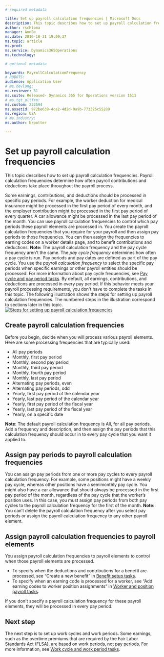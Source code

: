 ```yaml
---
# required metadata

title: Set up payroll calculation frequencies | Microsoft Docs
description: This topic describes how to set up payroll calculation frequencies. Payroll calculation frequencies determine how often payroll contributions and deductions take place throughout the payroll process.
author: rschloma
manager: AnnBe
ms.date: 2016-10-31 19:09:37
ms.topic: article
ms.prod: 
ms.service: Dynamics365Operations
ms.technology: 

# optional metadata

keywords: PayrollCalculationFrequency
# ROBOTS: 
audience: Application User
# ms.devlang: 
ms.reviewer: 31
ms.suite: Released- Dynamics 365 for Operations version 1611
# ms.tgt_pltfrm: 
ms.custom: 222594
ms.assetid: 972be639-4ce2-4d2d-9a9b-773325c55289
ms.region: USA
# ms.industry: 
ms.author: brpotter

---
```


# Set up payroll calculation frequencies

This topic describes how to set up payroll calculation frequencies. Payroll calculation frequencies determine how often payroll contributions and deductions take place throughout the payroll process.

Some earnings, contributions, and deductions should be processed in specific pay periods. For example, the worker deduction for medical insurance might be processed in the first pay period of every month, and the employer contribution might be processed in the first pay period of every quarter. A car allowance might be processed in the last pay period of the month. You can use payroll calculation frequencies to control which pay periods these payroll elements are processed in. You create the payroll calculation frequencies that you require for your payroll and then assign pay periods to those frequencies. You can then assign the frequencies to earning codes on a worker details page, and to benefit contributions and deductions. **Note:** The payroll calculation frequency and the pay cycle frequency aren't the same. The *pay cycle frequency* determines how often a pay cycle is run. Pay periods and pay dates are defined as part of the pay cycle. You use the *payroll calculation frequency* to select the specific pay periods when specific earnings or other payroll entities should be processed. For more information about pay cycle frequencies, see [Pay cycle and pay period tasks](https://docs.microsoft.com/en-us/dynamics365/operations/financials/localizations/north-america/pay-cycle-and-pay-period-tasks-sample). By default, all earnings, contributions, and deductions are processed in every pay period. If this behavior meets your payroll processing requirements, you don't have to complete the tasks in this topic. The following illustration shows the steps for setting up payroll calculation frequencies. The numbered steps in the illustration correspond to sections later in this topic. [![Steps for setting up payroll calculation frequencies](./media/calc.gif)](./media/calc.gif)

## Create payroll calculation frequencies
Before you begin, decide when you will process various payroll elements. Here are some processing frequencies that are typically used:

-   All pay periods
-   Monthly, first pay period
-   Monthly, second pay period
-   Monthly, third pay period
-   Monthly, fourth pay period
-   Monthly, last pay period
-   Alternating pay periods, even
-   Alternating pay periods, odd
-   Yearly, first pay period of the calendar year
-   Yearly, last pay period of the calendar year
-   Yearly, first pay period of the fiscal year
-   Yearly, last pay period of the fiscal year
-   Yearly, on a specific date

**Note:** The default payroll calculation frequency is All, for all pay periods. Add a frequency and description, and then assign the pay periods that this calculation frequency should occur in to every pay cycle that you want it applied to.

## Assign pay periods to payroll calculation frequencies
You can assign pay periods from one or more pay cycles to every payroll calculation frequency. For example, some positions might have a weekly pay cycle, whereas other positions have a semimonthly pay cycle. You might also have a car allowance that should always be processed in the first pay period of the month, regardless of the pay cycle that the worker’s position uses. In this case, you must assign pay periods from both pay cycles to the payroll calculation frequency for the first of the month. **Note:** You can’t delete the payroll calculation frequency after you select pay periods or assign the payroll calculation frequency to any other payroll element.

## Assign payroll calculation frequencies to payroll elements
You assign payroll calculation frequencies to payroll elements to control when those payroll elements are processed.

-   To specify when the deductions and contributions for a benefit are processed, see “Create a new benefit” in [Benefit setup tasks](https://docs.microsoft.com/en-us/dynamics365/operations/financials/localizations/north-america/benefit-setup-tasks).
-   To specify when an earning code is processed for a worker, see “Add earning codes to worker position assignments” in [Worker and position payroll tasks](https://docs.microsoft.com/en-us/dynamics365/operations/financials/localizations/north-america/worker-and-position-payroll-tasks).

If you don't specify a payroll calculation frequency for these payroll elements, they will be processed in every pay period.

## Next step
The next step is to set up work cycles and work periods. Some earnings, such as the overtime premiums that are required by the Fair Labor Standards Act (FLSA), are based on work periods, not pay periods. For more information, see [Work cycle and work period tasks](https://docs.microsoft.com/en-us/dynamics365/operations/financials/localizations/north-america/work-cycle-and-work-period-tasks).

